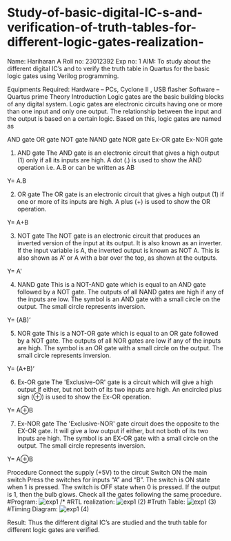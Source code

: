 # Study-of-basic-digital-IC-s-and-verification-of-truth-tables-for-different-logic-gates-realization-
Name: Hariharan A
Roll no: 23012392
Exp no: 1
AIM:
To study about the different digital IC’s and to verify the truth table in Quartus for the basic logic gates using Verilog programming.

Equipments Required:
Hardware – PCs, Cyclone II , USB flasher
Software – Quartus prime
Theory
Introduction
Logic gates are the basic building blocks of any digital system. Logic gates are electronic circuits having one or more than one input and only one output. The relationship between the input and the output is based on a certain logic. Based on this, logic gates are named as

AND gate
OR gate
NOT gate
NAND gate
NOR gate
Ex-OR gate
Ex-NOR gate
1) AND gate
The AND gate is an electronic circuit that gives a high output (1) only if all its inputs are high. A dot (.) is used to show the AND operation i.e. A.B or can be written as AB

Y= A.B

2) OR gate
The OR gate is an electronic circuit that gives a high output (1) if one or more of its inputs are high. A plus (+) is used to show the OR operation.

Y= A+B

3) NOT gate
The NOT gate is an electronic circuit that produces an inverted version of the input at its output. It is also known as an inverter. If the input variable is A, the inverted output is known as NOT A. This is also shown as A' or A with a bar over the top, as shown at the outputs.

Y= A'

4) NAND gate
This is a NOT-AND gate which is equal to an AND gate followed by a NOT gate. The outputs of all NAND gates are high if any of the inputs are low. The symbol is an AND gate with a small circle on the output. The small circle represents inversion.

Y= (AB)’

5) NOR gate
This is a NOT-OR gate which is equal to an OR gate followed by a NOT gate. The outputs of all NOR gates are low if any of the inputs are high. The symbol is an OR gate with a small circle on the output. The small circle represents inversion.

Y= (A+B)’

6) Ex-OR gate
The 'Exclusive-OR' gate is a circuit which will give a high output if either, but not both of its two inputs are high. An encircled plus sign (⊕) is used to show the Ex-OR operation.

Y= A⊕B

7) Ex-NOR gate
The 'Exclusive-NOR' gate circuit does the opposite to the EX-OR gate. It will give a low output if either, but not both of its two inputs are high. The symbol is an EX-OR gate with a small circle on the output. The small circle represents inversion.

Y= A⊕B

Procedure
Connect the supply (+5V) to the circuit
Switch ON the main switch
Press the switches for inputs “A” and “B”. The switch is ON state when 1 is pressed. The switch is OFF state when 0 is pressed.
If the output is 1, then the bulb glows.
Check all the gates following the same procedure.
#Program:
![exp1](https://github.com/hariharana59/Study-of-basic-digital-IC-s-and-verification-of-truth-tables-for-different-logic-gates-realization-/assets/144980130/aa99df23-5d80-4d37-b466-8df11963b502)
/*
#RTL realization:
![exp1 (2)](https://github.com/hariharana59/Study-of-basic-digital-IC-s-and-verification-of-truth-tables-for-different-logic-gates-realization-/assets/144980130/92de1411-b394-4d18-a7fe-8cd75d9cc805)
#Truth Table:
![exp1 (3)](https://github.com/hariharana59/Study-of-basic-digital-IC-s-and-verification-of-truth-tables-for-different-logic-gates-realization-/assets/144980130/c0b2a784-5e18-4523-83d3-cb2f567ec39f)
#Timing Diagram:
![exp1 (4)](https://github.com/hariharana59/Study-of-basic-digital-IC-s-and-verification-of-truth-tables-for-different-logic-gates-realization-/assets/144980130/a1ca4381-3a5f-489e-8724-b4e3cd86550d)

Result:
Thus the different digital IC’s are studied and the truth table for different logic gates are verified.

